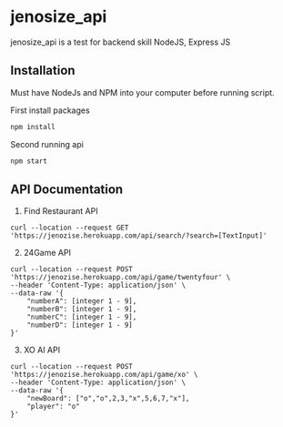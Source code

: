 # jenosize_api
jenosize_api is a test for backend skill NodeJS, Express JS

## Installation
Must have NodeJs and NPM into your computer before running script.

First install packages
```bash
npm install
```

Second running api 
```bash
npm start
```

## API Documentation

1. Find Restaurant API
```
curl --location --request GET 'https://jenozise.herokuapp.com/api/search/?search=[TextInput]'
```

2. 24Game API
```
curl --location --request POST 'https://jenozise.herokuapp.com/api/game/twentyfour' \
--header 'Content-Type: application/json' \
--data-raw '{
    "numberA": [integer 1 - 9],
    "numberB": [integer 1 - 9],
    "numberC": [integer 1 - 9],
    "numberD": [integer 1 - 9]
}'
```

3. XO AI API 
```
curl --location --request POST 'https://jenozise.herokuapp.com/api/game/xo' \
--header 'Content-Type: application/json' \
--data-raw '{
    "newBoard": ["o","o",2,3,"x",5,6,7,"x"],
    "player": "o"
}'
```